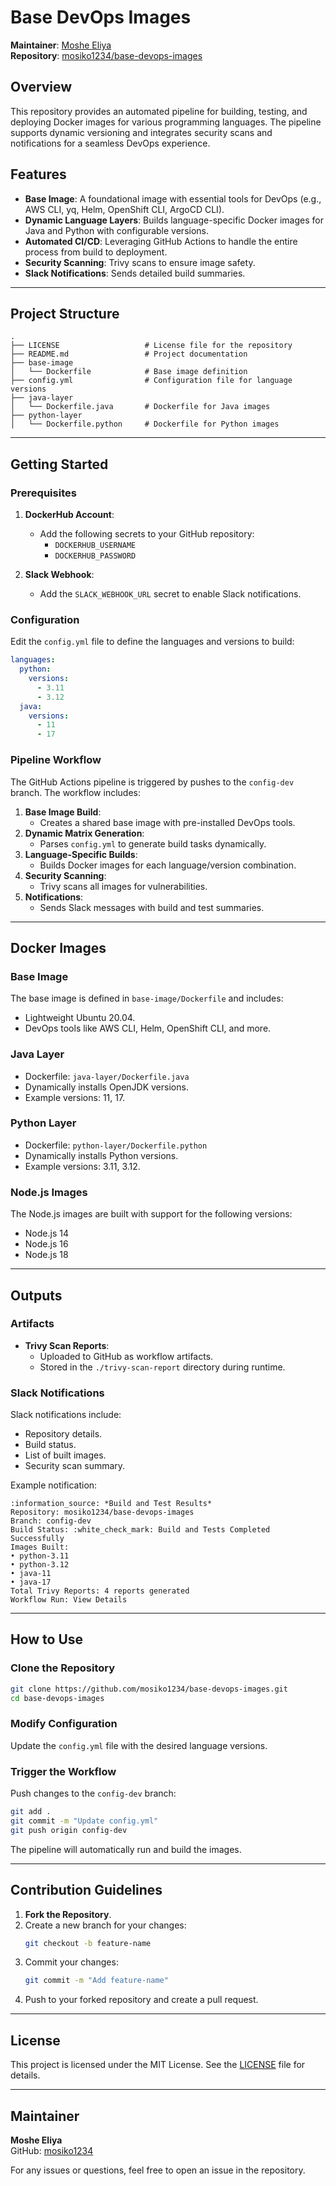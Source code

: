 
# Base DevOps Images

**Maintainer**: [Moshe Eliya](https://github.com/mosiko1234)  
**Repository**: [mosiko1234/base-devops-images](https://github.com/mosiko1234/base-devops-images)

## Overview

This repository provides an automated pipeline for building, testing, and deploying Docker images for various programming languages. The pipeline supports dynamic versioning and integrates security scans and notifications for a seamless DevOps experience.

## Features

- **Base Image**: A foundational image with essential tools for DevOps (e.g., AWS CLI, yq, Helm, OpenShift CLI, ArgoCD CLI).
- **Dynamic Language Layers**: Builds language-specific Docker images for Java and Python with configurable versions.
- **Automated CI/CD**: Leveraging GitHub Actions to handle the entire process from build to deployment.
- **Security Scanning**: Trivy scans to ensure image safety.
- **Slack Notifications**: Sends detailed build summaries.

---

## Project Structure

```plaintext
.
├── LICENSE                   # License file for the repository
├── README.md                 # Project documentation
├── base-image
│   └── Dockerfile            # Base image definition
├── config.yml                # Configuration file for language versions
├── java-layer
│   └── Dockerfile.java       # Dockerfile for Java images
├── python-layer
│   └── Dockerfile.python     # Dockerfile for Python images
```

---

## Getting Started

### Prerequisites

1. **DockerHub Account**:
   - Add the following secrets to your GitHub repository:
     - `DOCKERHUB_USERNAME`
     - `DOCKERHUB_PASSWORD`

2. **Slack Webhook**:
   - Add the `SLACK_WEBHOOK_URL` secret to enable Slack notifications.

### Configuration

Edit the `config.yml` file to define the languages and versions to build:

```yaml
languages:
  python:
    versions:
      - 3.11
      - 3.12
  java:
    versions:
      - 11
      - 17
```

### Pipeline Workflow

The GitHub Actions pipeline is triggered by pushes to the `config-dev` branch. The workflow includes:

1. **Base Image Build**:
   - Creates a shared base image with pre-installed DevOps tools.
2. **Dynamic Matrix Generation**:
   - Parses `config.yml` to generate build tasks dynamically.
3. **Language-Specific Builds**:
   - Builds Docker images for each language/version combination.
4. **Security Scanning**:
   - Trivy scans all images for vulnerabilities.
5. **Notifications**:
   - Sends Slack messages with build and test summaries.

---

## Docker Images

### Base Image

The base image is defined in `base-image/Dockerfile` and includes:
- Lightweight Ubuntu 20.04.
- DevOps tools like AWS CLI, Helm, OpenShift CLI, and more.

### Java Layer

- Dockerfile: `java-layer/Dockerfile.java`
- Dynamically installs OpenJDK versions.
- Example versions: 11, 17.

### Python Layer

- Dockerfile: `python-layer/Dockerfile.python`
- Dynamically installs Python versions.
- Example versions: 3.11, 3.12.

### Node.js Images
The Node.js images are built with support for the following versions:
- Node.js 14
- Node.js 16
- Node.js 18


---

## Outputs

### Artifacts

- **Trivy Scan Reports**:
  - Uploaded to GitHub as workflow artifacts.
  - Stored in the `./trivy-scan-report` directory during runtime.

### Slack Notifications

Slack notifications include:
- Repository details.
- Build status.
- List of built images.
- Security scan summary.

Example notification:

```
:information_source: *Build and Test Results*
Repository: mosiko1234/base-devops-images
Branch: config-dev
Build Status: :white_check_mark: Build and Tests Completed Successfully
Images Built:
• python-3.11
• python-3.12
• java-11
• java-17
Total Trivy Reports: 4 reports generated
Workflow Run: View Details
```

---

## How to Use

### Clone the Repository

```bash
git clone https://github.com/mosiko1234/base-devops-images.git
cd base-devops-images
```

### Modify Configuration

Update the `config.yml` file with the desired language versions.

### Trigger the Workflow

Push changes to the `config-dev` branch:

```bash
git add .
git commit -m "Update config.yml"
git push origin config-dev
```

The pipeline will automatically run and build the images.

---

## Contribution Guidelines

1. **Fork the Repository**.
2. Create a new branch for your changes:
   ```bash
   git checkout -b feature-name
   ```
3. Commit your changes:
   ```bash
   git commit -m "Add feature-name"
   ```
4. Push to your forked repository and create a pull request.

---

## License

This project is licensed under the MIT License. See the [LICENSE](./LICENSE) file for details.

---

## Maintainer

**Moshe Eliya**  
GitHub: [mosiko1234](https://github.com/mosiko1234)

For any issues or questions, feel free to open an issue in the repository.
